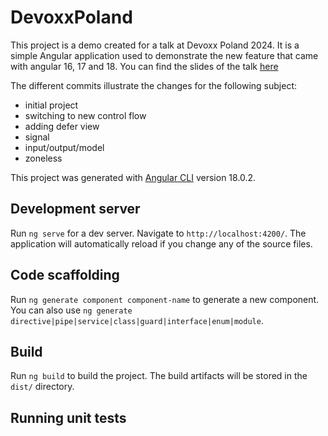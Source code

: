 # DevoxxPoland

This project is a demo created for a talk at Devoxx Poland 2024. 
It is a simple Angular application used to demonstrate the new feature that came with angular 16, 17 and 18.
You can find the slides of the talk [here](https://speakerdeck.com/magnette/unleashing-the-power-of-angular-navigating-the-latest-releases-and-transformations)

The different commits illustrate the changes for the following subject:
- initial project
- switching to new control flow
- adding defer view
- signal
- input/output/model
- zoneless

This project was generated with [Angular CLI](https://github.com/angular/angular-cli) version 18.0.2.



## Development server

Run `ng serve` for a dev server. Navigate to `http://localhost:4200/`. The application will automatically reload if you change any of the source files.

## Code scaffolding

Run `ng generate component component-name` to generate a new component. You can also use `ng generate directive|pipe|service|class|guard|interface|enum|module`.

## Build

Run `ng build` to build the project. The build artifacts will be stored in the `dist/` directory.

## Running unit tests

Run `ng test` to execute the unit tests via [Karma](https://karma-runner.github.io).

## Running end-to-end tests

Run `ng e2e` to execute the end-to-end tests via a platform of your choice. To use this command, you need to first add a package that implements end-to-end testing capabilities.

## Further help

To get more help on the Angular CLI use `ng help` or go check out the [Angular CLI Overview and Command Reference](https://angular.dev/tools/cli) page.



